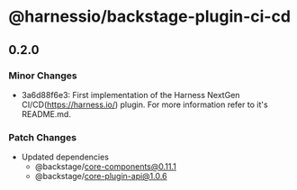 # @harnessio/backstage-plugin-ci-cd

## 0.2.0

### Minor Changes

- 3a6d88f6e3: First implementation of the Harness NextGen CI/CD(https://harness.io/) plugin. For more information refer to it's README.md.

### Patch Changes

- Updated dependencies
  - @backstage/core-components@0.11.1
  - @backstage/core-plugin-api@1.0.6
